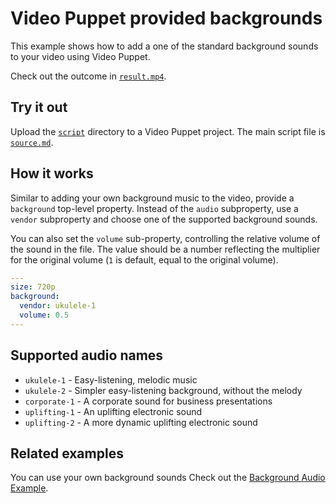 # Video Puppet provided backgrounds 

This example shows how to add a one of the standard background sounds to your video using Video Puppet. 

Check out the outcome in [`result.mp4`](result.mp4).

## Try it out

Upload the [`script`](script) directory to a Video Puppet project. The main script file is [`source.md`](script/source.md).

## How it works

Similar to adding your own background music to the video, provide a `background` top-level property. Instead of the `audio`  subproperty, use a `vendor` subproperty and choose one of the supported background sounds.

You can also set the `volume` sub-property, controlling the relative volume of the sound in the file. The value should be a number reflecting the multiplier for the original volume (`1` is default, equal to the original volume).


```yml
---
size: 720p
background:
  vendor: ukulele-1
  volume: 0.5
---
```

## Supported audio names

* `ukulele-1` - Easy-listening, melodic music
* `ukulele-2` - Simpler easy-listening background, without the melody
* `corporate-1` - A corporate sound for business presentations
* `uplifting-1` - An uplifting electronic sound
* `uplifting-2` - A more dynamic uplifting electronic sound

## Related examples

You can use your own background sounds Check out the [Background Audio Example](../background-audio/README.md).
